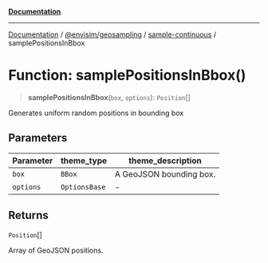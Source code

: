 [**Documentation**](../../../../README.md)

---

[Documentation](../../../../README.md) / [@envisim/geosampling](../../README.md) / [sample-continuous](../README.md) / samplePositionsInBbox

# Function: samplePositionsInBbox()

> **samplePositionsInBbox**(`box`, `options`): `Position`[]

Generates uniform random positions in bounding box

## Parameters

| Parameter | theme_type    | theme_description       |
| --------- | ------------- | ----------------------- |
| `box`     | `BBox`        | A GeoJSON bounding box. |
| `options` | `OptionsBase` | -                       |

## Returns

`Position`[]

Array of GeoJSON positions.

